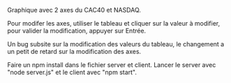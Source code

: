 Graphique avec 2 axes du CAC40 et NASDAQ. 

Pour modifer les axes, utiliser le tableau et cliquer sur la valeur à modifier, pour valider la modification, appuyer sur Entrée.

Un bug subsite sur la modification des valeurs du tableau, le changement a un petit de retard sur la modification des axes.

Faire un npm install dans le fichier server et client. Lancer le server avec "node server.js" et le client avec "npm start".
